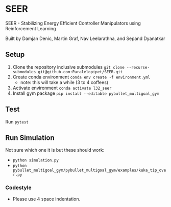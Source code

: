 # SEER

SEER - Stabilizing Energy Efficient Controller Manipulators using Reinforcement Learning

Built by Damjan Denic, Martin Graf, Nav Leelarathna, and Sepand Dyanatkar

## Setup

1. Clone the repository inclusive submodules `git clone --recurse-submodules git@github.com:Paralelopipet/SEER.git`
2. Create conda environment `conda env create -f environment.yml`
    - note: this will take a while (3 to 4 coffees)
3. Activate environment `conda activate l32_seer`
4. Install gym package `pip install --editable pybullet_multigoal_gym`

## Test

Run `pytest`

## Run Simulation

Not sure which one it is but these should work:

- `python simulation.py`
- `python pybullet_multigoal_gym/pybullet_multigoal_gym/examples/kuka_tip_over.py`

### Codestyle

- Please use 4 space indentation.
